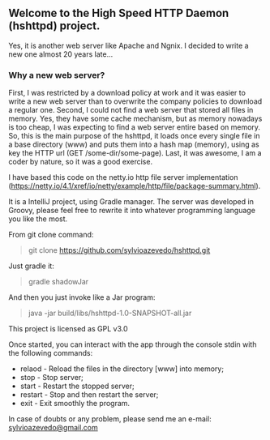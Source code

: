## Welcome to the High Speed HTTP Daemon (hshttpd) project.

Yes, it is another web server like Apache and Ngnix. I decided to write a new one almost 20 years late...

### Why a new web server?
First, I was restricted by a download policy at work and it was easier to write a new web server than to overwrite the company policies to download a regular one. Second, I could not find a web server that stored all files in memory. Yes, they have some cache mechanism, but as memory nowadays is too cheap, I was expecting to find a web server entire based on memory. So, this is the main purpose of the hshttpd, it loads once every single file in a base directory (www) and puts them into a hash map (memory), using as key the HTTP url (GET /some-dir/some-page). Last, it was awesome, I am a coder by nature, so it was a good exercise.


I have based this code on the netty.io http file server implementation (https://netty.io/4.1/xref/io/netty/example/http/file/package-summary.html).

It is a IntelliJ project, using Gradle manager. The server was developed in Groovy, please feel free to rewrite it into whatever programming language you like the most.

From git clone command:

> git clone https://github.com/sylvioazevedo/hshttpd.git

Just gradle it:

> gradle shadowJar

And then you just invoke like a Jar program:

> java -jar build/libs/hshttpd-1.0-SNAPSHOT-all.jar 

This project is licensed as GPL v3.0

Once started, you can interact with the app through the console stdin with the following commands:

  * relaod - Reload the files in the directory [www] into memory;
  * stop - Stop server;
  * start - Restart the stopped server;
  * restart - Stop and then restart the server;
  * exit - Exit smoothly the program.
  
In case of doubts or any problem, please send me an e-mail: <sylvioazevedo@gmail.com>
